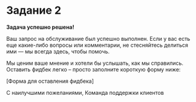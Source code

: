 # Задание 2

**Задача успешно решена!**

Ваш запрос на обслуживание был успешно выполнен. Если у вас есть еще какие-либо вопросы или комментарии, не стесняйтесь делиться ими — мы всегда здесь, чтобы помочь.

Мы ценим ваше мнение и хотели бы услышать, как мы справились. Оставить фидбек легко – просто заполните короткую форму ниже:

[Форма для оставления фидбека]

С наилучшими пожеланиями,
Команда поддержки клиентов
